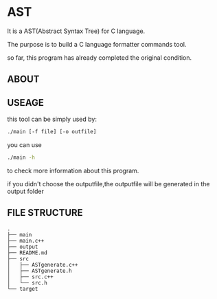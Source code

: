 # AST

It is a AST(Abstract Syntax Tree) for C language.

The purpose is to build a C language formatter commands tool.

so far, this program has already completed the original condition.

## ABOUT

## USEAGE

this tool can be simply used by:

```bash
./main [-f file] [-o outfile]
```

you can use 

```bash
./main -h
```

to check more information about this program.

if you didn't choose the outputfile,the outputfile will be generated in the output folder

## FILE STRUCTURE

```
.
├── main
├── main.c++
├── output
├── README.md
├── src
│   ├── ASTgenerate.c++
│   ├── ASTgenerate.h
│   ├── src.c++
│   └── src.h
└── target
```
